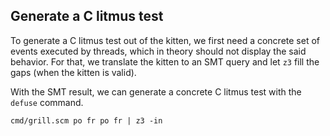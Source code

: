 

## Generate a C litmus test

To generate a C litmus test out of the kitten, we first need a concrete set of
events executed by threads, which in theory should not display the said
behavior.  For that, we translate the kitten to an SMT query and let `z3` fill
the gaps (when the kitten is valid).

With the SMT result, we can generate a concrete C litmus test with the `defuse`
command.

    cmd/grill.scm po fr po fr | z3 -in
